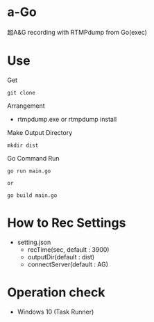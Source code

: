 # a-Go

超A&G recording with RTMPdump from Go(exec)

# Use

Get

```
git clone
```

Arrangement

* rtmpdump.exe or rtmpdump install

Make Output Directory

```
mkdir dist
```

Go Command Run

```
go run main.go

or

go build main.go
```

# How to Rec Settings

* setting.json
  * recTime(sec, default : 3900)
  * outputDir(default : dist)
  * connectServer(default : AG)


# Operation check

* Windows 10 (Task Runner)